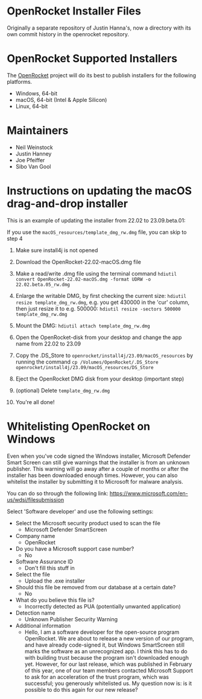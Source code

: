 # OpenRocket Installer Files
Originally a separate repository of Justin Hanna's, now a directory
with its own commit history in the openrocket repository.

# OpenRocket Supported Installers
The [OpenRocket](http://www.openrocket.info) project will do its best
to publish installers for the following platforms.

* Windows, 64-bit
* macOS, 64-bit (Intel & Apple Silicon)
* Linux, 64-bit

# Maintainers
* Neil Weinstock 
* Justin Hanney
* Joe Pfeiffer
* Sibo Van Gool

# Instructions on updating the macOS drag-and-drop installer
This is an example of updating the installer from 22.02 to 23.09.beta.01:

If you use the `macOS_resources/template_dmg_rw.dmg` file, you can skip to step 4

1. Make sure install4j is not opened
2. Download the OpenRocket-22.02-macOS.dmg file 
3. Make a read/write .dmg file using the terminal command `hdiutil convert OpenRocket-22.02-macOS.dmg -format UDRW -o 22.02.beta.05_rw.dmg`

4. Enlarge the writable DMG, by first checking the current size: `hdiutil resize template_dmg_rw.dmg`, e.g. you get 430000 in the 'cur' column, then just resize it to e.g. 500000: `hdiutil resize -sectors 500000 template_dmg_rw.dmg`
5. Mount the DMG: `hdiutil attach template_dmg_rw.dmg`
6. Open the OpenRocket-disk from your desktop and change the app name from 22.02 to 23.09 
7. Copy the .DS_Store to `openrocket/install4j/23.09/macOS_resources` by running the command `cp /Volumes/OpenRocket/.DS_Store openrocket/install4j/23.09/macOS_resources/DS_Store`
8. Eject the OpenRocket DMG disk from your desktop (important step)
9. (optional) Delete `template_dmg_rw.dmg`
10. You're all done!

# Whitelisting OpenRocket on Windows
Even when you've code signed the Windows installer, Microsoft Defender Smart Screen can still give warnings that the installer is from an unknown publisher. This warning will go away after a couple of months or after the installer has been downloaded enough times. However, you can also whitelist the installer by submitting it to Microsoft for malware analysis.

You can do so through the following link: https://www.microsoft.com/en-us/wdsi/filesubmission

Select 'Software developer' and use the following settings:
- Select the Microsoft security product used to scan the file
  - Microsoft Defender SmartScreen
- Company name
  - OpenRocket
- Do you have a Microsoft support case number?
  - No
- Software Assurance ID
  - Don't fill this stuff in
- Select the file
  - Upload the .exe installer
- Should this file be removed from our database at a certain date?
  - No
- What do you believe this file is?
  - Incorrectly detected as PUA (potentially unwanted application)
- Detection name
  - Unknown Publisher Security Warning
- Additional information
  - Hello, I am a software developer for the open-source program OpenRocket. We are about to release a new version of our program, and have already code-signed it, but Windows SmartScreen still marks the software as an unrecognized app. I think this has to do with building trust because the program isn't downloaded enough yet. However, for our last release, which was published in February of this year, one of our team members contacted Microsoft Support to ask for an acceleration of the trust program, which was successful; you generously whitelisted us. My question now is: is it possible to do this again for our new release?